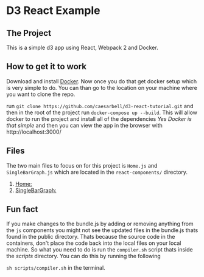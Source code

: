 # D3 React Example

## The Project
This is a simple d3 app using React, Webpack 2 and Docker.

## How to get it to work
Download and install [Docker](https://www.docker.com/). Now once you do that get docker setup which is very simple to do.
You can than go to the location on your machine where you want to clone the repo.

run `git clone https://github.com/caesarbell/d3-react-tutorial.git`
and then in the root of the project run `docker-compose up --build`. This will allow docker to run the project and install
all of the dependencies *Yes Docker is that simple* and then you can view the app in the browser with http://localhost:3000/

## Files

The two main files to focus on for this project is `Home.js` and `SingleBarGraph.js` which are located in the `react-components/` directory.
 1. [Home:](https://github.com/caesarbell/d3-react-tutorial/blob/master/react-components/Home.js)
 2. [SingleBarGraph:](https://github.com/caesarbell/d3-react-tutorial/blob/master/react-components/graphs/SingleBarGraph.js)


## Fun fact
If you make changes to the bundle.js by adding or removing anything from the `js` components you might not see the updated files in the bundle.js thats found in the public directory. Thats because the source code in the containers, don't place the code back into the local files on your local  machine. So what you need to do is run the `compiler.sh` script thats inside the *scripts* directory. You can do this by running the following

`sh scripts/compiler.sh` in the terminal.

